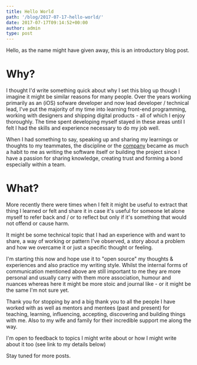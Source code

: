 ```yaml
---
title: Hello World
path: '/blog/2017-07-17-hello-world/'
date: 2017-07-17T09:14:52+00:00
author: admin
type: post
---
```


<!--- All of the above frontmatter fields are mandatory -->

Hello, as the name might have given away, this is an introductory blog post.

# Why?

I thought I'd write something quick about why I set this blog up though I imagine it might be similar reasons for many people. Over the years working primarily as an (iOS) sofware developer and now lead developer / technical lead, I've put the majority of my time into learning front-end programming, working with designers and shipping digital products - all of which I enjoy thoroughly. The time spent developing myself stayed in these areas until I felt I had the skills and experience necessary to do my job well.

When I had something to say, speaking up and sharing my learnings or thoughts to my teammates, the discipline or the [company](https://www.ustwo.com) became as much a habit to me as writing the software itself or building the project since I have a passion for sharing knowledge, creating trust and forming a bond especially within a team.

# What?

More recently there were times when I felt it might be useful to extract that thing I learned or felt and share it in case it's useful for someone let alone myself to refer back and / or to reflect but only if it's something that would not offend or cause harm.

It might be some technical topic that I had an experience with and want to share, a way of working or pattern I've observed, a story about a problem and how we overcame it or just a specific thought or feeling.

I'm starting this now and hope use it to "open source" my thoughts & experiences and also practice my writing style. Whilst the internal forms of communication mentioned above are still important to me they are more personal and usually carry with them more association, humour and nuances whereas here it might be more stoic and journal like - or it might be the same I'm not sure yet.

Thank you for stopping by and a big thank you to all the people I have worked with as well as mentors and mentees (past and present) for teaching, learning, influencing, accepting, discovering and building things with me. Also to my wife and family for their incredible support me along the way.

I'm open to feedback to topics I might write about or how I might write about it too (see link to my details below)

Stay tuned for more posts.
